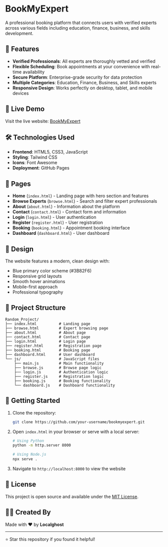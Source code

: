 # BookMyExpert

A professional booking platform that connects users with verified experts across various fields including education, finance, business, and skills development.

## 🌟 Features

- **Verified Professionals**: All experts are thoroughly vetted and verified
- **Flexible Scheduling**: Book appointments at your convenience with real-time availability
- **Secure Platform**: Enterprise-grade security for data protection
- **Multiple Categories**: Education, Finance, Business, and Skills experts
- **Responsive Design**: Works perfectly on desktop, tablet, and mobile devices

## 🚀 Live Demo

Visit the live website: [BookMyExpert](https://your-username.github.io/bookmyexpert)

## 🛠 Technologies Used

- **Frontend**: HTML5, CSS3, JavaScript
- **Styling**: Tailwind CSS
- **Icons**: Font Awesome
- **Deployment**: GitHub Pages

## 📱 Pages

- **Home** (`index.html`) - Landing page with hero section and features
- **Browse Experts** (`browse.html`) - Search and filter expert professionals
- **About** (`about.html`) - Information about the platform
- **Contact** (`contact.html`) - Contact form and information
- **Login** (`login.html`) - User authentication
- **Register** (`register.html`) - User registration
- **Booking** (`booking.html`) - Appointment booking interface
- **Dashboard** (`dashboard.html`) - User dashboard

## 🎨 Design

The website features a modern, clean design with:
- Blue primary color scheme (#3B82F6)
- Responsive grid layouts
- Smooth hover animations
- Mobile-first approach
- Professional typography

## 📂 Project Structure

```
Random_Project/
├── index.html          # Landing page
├── browse.html         # Expert browsing page
├── about.html          # About page
├── contact.html        # Contact page
├── login.html          # Login page
├── register.html       # Registration page
├── booking.html        # Booking page
├── dashboard.html      # User dashboard
└── js/                 # JavaScript files
    ├── main.js         # Main functionality
    ├── browse.js       # Browse page logic
    ├── login.js        # Authentication logic
    ├── register.js     # Registration logic
    ├── booking.js      # Booking functionality
    └── dashboard.js    # Dashboard functionality
```

## 🚀 Getting Started

1. Clone the repository:
   ```bash
   git clone https://github.com/your-username/bookmyexpert.git
   ```

2. Open `index.html` in your browser or serve with a local server:
   ```bash
   # Using Python
   python -m http.server 8000
   
   # Using Node.js
   npx serve .
   ```

3. Navigate to `http://localhost:8000` to view the website

## 📄 License

This project is open source and available under the [MIT License](LICENSE).

## 👨‍💻 Created By

Made with ❤️ by **Localghost**

---

⭐ Star this repository if you found it helpful!
